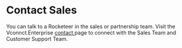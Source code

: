 # Contact Sales

You can talk to a Rocketeer in the sales or partnership team. Visit the Vconnct.Enterprise [contact ](https://Vconnct.Enterprise/contact)page to connect with the Sales Team and Customer Support Team.
